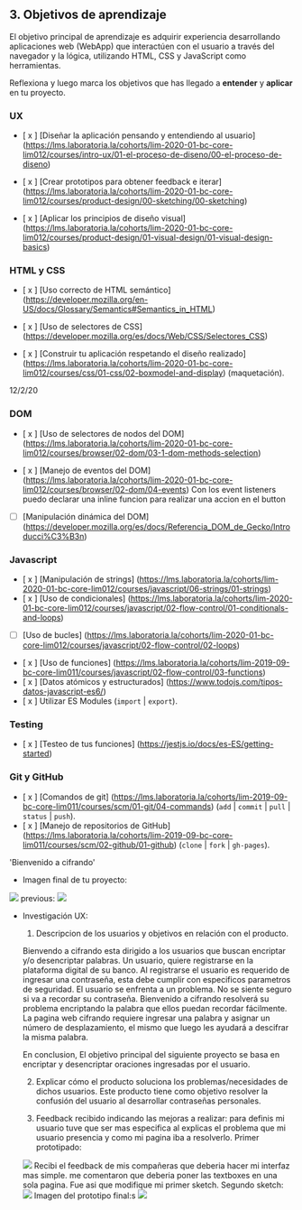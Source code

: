 ## 3. Objetivos de aprendizaje

El objetivo principal de aprendizaje es adquirir experiencia desarrollando
aplicaciones web (WebApp) que interactúen con el usuario a través del navegador
y la lógica, utilizando HTML, CSS y JavaScript como herramientas.

Reflexiona y luego marca los objetivos que has llegado a **entender** y
**aplicar** en tu proyecto.

### UX

* [ x ] [Diseñar la aplicación pensando y entendiendo al usuario]
(https://lms.laboratoria.la/cohorts/lim-2020-01-bc-core-lim012/courses/intro-ux/01-el-proceso-de-diseno/00-el-proceso-de-diseno)

* [ x ] [Crear prototipos para obtener feedback e iterar]
(https://lms.laboratoria.la/cohorts/lim-2020-01-bc-core-lim012/courses/product-design/00-sketching/00-sketching)

* [ x ] [Aplicar los principios de diseño visual]
(https://lms.laboratoria.la/cohorts/lim-2020-01-bc-core-lim012/courses/product-design/01-visual-design/01-visual-design-basics)


### HTML y CSS

* [ x ] [Uso correcto de HTML semántico]
(https://developer.mozilla.org/en-US/docs/Glossary/Semantics#Semantics_in_HTML)

* [ x ] [Uso de selectores de CSS]
(https://developer.mozilla.org/es/docs/Web/CSS/Selectores_CSS)

* [ x ] [Construir tu aplicación respetando el diseño realizado]
(https://lms.laboratoria.la/cohorts/lim-2020-01-bc-core-lim012/courses/css/01-css/02-boxmodel-and-display) (maquetación).


12/2/20
### DOM

* [ x ] [Uso de selectores de nodos del DOM]
(https://lms.laboratoria.la/cohorts/lim-2020-01-bc-core-lim012/courses/browser/02-dom/03-1-dom-methods-selection)

* [ x ] [Manejo de eventos del DOM]
(https://lms.laboratoria.la/cohorts/lim-2020-01-bc-core-lim012/courses/browser/02-dom/04-events)
Con los event listeners puedo declarar una inline funcion para realizar una accion en el button
* [ ] [Manipulación dinámica del DOM]
(https://developer.mozilla.org/es/docs/Referencia_DOM_de_Gecko/Introducci%C3%B3n)

### Javascript

* [ x ] [Manipulación de strings]
(https://lms.laboratoria.la/cohorts/lim-2020-01-bc-core-lim012/courses/javascript/06-strings/01-strings)
* [ x ] [Uso de condicionales]
(https://lms.laboratoria.la/cohorts/lim-2020-01-bc-core-lim012/courses/javascript/02-flow-control/01-conditionals-and-loops)
* [ ] [Uso de bucles]
(https://lms.laboratoria.la/cohorts/lim-2020-01-bc-core-lim012/courses/javascript/02-flow-control/02-loops)
* [ x ] [Uso de funciones]
(https://lms.laboratoria.la/cohorts/lim-2019-09-bc-core-lim011/courses/javascript/02-flow-control/03-functions)
* [ x ] [Datos atómicos y estructurados]
(https://www.todojs.com/tipos-datos-javascript-es6/)
* [ x ] Utilizar ES Modules (`import` | `export`).

### Testing

* [ x ] [Testeo de tus funciones]
(https://jestjs.io/docs/es-ES/getting-started)

### Git y GitHub

* [ x ] [Comandos de git]
(https://lms.laboratoria.la/cohorts/lim-2019-09-bc-core-lim011/courses/scm/01-git/04-commands)
  (`add` | `commit` | `pull` | `status` | `push`).
* [ x ] [Manejo de repositorios de GitHub]
(https://lms.laboratoria.la/cohorts/lim-2019-09-bc-core-lim011/courses/scm/02-github/01-github)  (`clone` | `fork` | `gh-pages`).


'Bienvenido a cifrando'

* Imagen final de tu proyecto:
<img src = "imagenes/interactiveFeatures.50.02 am.png">
previous:
<img src = "imagenes/finalProyecto.52.58 am.png">

* Investigación UX:
  1. Descripcion de los usuarios y objetivos en relación con el
    producto.

    Bienvendo a cifrando esta dirigido a los usuarios que buscan encriptar y/o desencriptar palabras. Un usuario, quiere registrarse en la plataforma digital de su banco. Al registrarse el usuario es requerido de ingresar una contraseña, esta debe cumplir con especificos parametros de seguridad. El usuario se enfrenta a un problema. No se siente seguro si va a recordar su contraseña. Bienvenido a cifrando resolverá su problema encriptando la palabra que ellos puedan recordar fácilmente. La pagina web cifrando requiere ingresar una palabra y asignar un número de desplazamiento, el mismo que luego les ayudará a descifrar la misma palabra.

    En conclusion, El objetivo principal del siguiente proyecto se basa en encriptar y desencriptar oraciones ingresadas por el usuario.

  2. Explicar cómo el producto soluciona los problemas/necesidades de dichos
    usuarios.
    Este producto tiene como objetivo resolver la confusión del usuario al desarrollar contraseñas personales.

  4. Feedback recibido indicando las mejoras a realizar: para definis mi usuario tuve que ser mas especifica al explicas el problema que mi usuario presencia y como mi pagina iba a resolverlo.
  Primer prototipado:
  <img src = "imagenes/primerSketch.jpg">
  Recibi el feedback de mis compañeras que deberia hacer mi interfaz mas simple. me comentaron que deberia poner las textboxes en una sola pagina. Fue asi que modifique mi primer sketch.
  Segundo sketch:
  <img src = "imagenes/sketch.jpeg">
  Imagen del prototipo final:s
    <img src = "imagenes/prototipado.24.24 pm.png">
